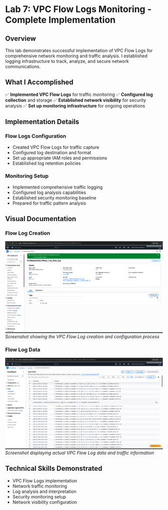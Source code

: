 # Lab 7: VPC Flow Logs Monitoring - Complete Implementation

## Overview

This lab demonstrates successful implementation of VPC Flow Logs for comprehensive network monitoring and traffic analysis. I established logging infrastructure to track, analyze, and secure network communications.

## What I Accomplished

✅ **Implemented VPC Flow Logs** for traffic monitoring
✅ **Configured log collection** and storage
✅ **Established network visibility** for security analysis
✅ **Set up monitoring infrastructure** for ongoing operations

## Implementation Details

### Flow Logs Configuration
- Created VPC Flow Logs for traffic capture
- Configured log destination and format
- Set up appropriate IAM roles and permissions
- Established log retention policies

### Monitoring Setup
- Implemented comprehensive traffic logging
- Configured log analysis capabilities
- Established security monitoring baseline
- Prepared for traffic pattern analysis

## Visual Documentation

### Flow Log Creation
![Flow Log Creation](001_creation_of_flow_log.png)
*Screenshot showing the VPC Flow Log creation and configuration process*

### Flow Log Data
![VPC Flow Logs](002_vpc_flow_logs.png)
*Screenshot displaying actual VPC Flow Log data and traffic information*

## Technical Skills Demonstrated

- VPC Flow Logs implementation
- Network traffic monitoring
- Log analysis and interpretation
- Security monitoring setup
- Network visibility configuration

